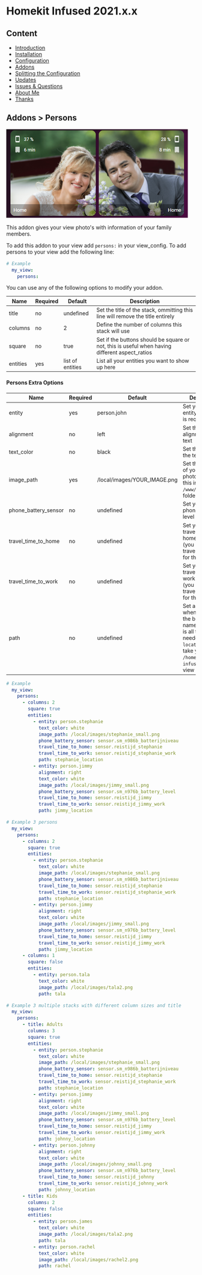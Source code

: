 # Homekit Infused 2021.x.x

## Content
- [Introduction](../index.md)
- [Installation](../installation.md)
- [Configuration](../configuration.md)
- [Addons](../addons.md)
- [Splitting the Configuration](../splitting-the-config.md)
- [Updates](../updates.md)
- [Issues & Questions](../issues.md)
- [About Me](../about.md)
- [Thanks](../thanks.md)

## Addons > Persons

![Homekit Infused](../images/frontpage-photo.png)

This addon gives your view photo's with information of your family members.

To add this addon to your view add `persons:` in your view_config.
To add persons to your view add the following line:

```yaml
# Example
  my_view:
    persons:
```

You can use any of the following options to modify your addon.

| Name | Required | Default | Description |
|----------------------------------|-------------|----------------------|-----------------------------------------------------------------------------------------------------------------------------------------------------------------------------------|
| title | no | undefined | Set the title of the stack, ommitting this line will remove the title entirely |
| columns | no | 2 | Define the number of columns this stack will use |
| square | no | true | Set if the buttons should be square or not, this is useful when having different aspect_ratios |
| entities | yes | list of entities | List all your entities you want to show up here |

#### Persons Extra Options

| Name | Required | Default | Description |
|----------------------------------|-------------|----------------------|-----------------------------------------------------------------------------------------------------------------------------------------------------------------------------------|
| entity | yes | person.john | Set your person entity here, this is required! |
| alignment | no | left | Set the alignment of the text |
| text_color | no | black | Set the color of the text |
| image_path | yes | /local/images/YOUR_IMAGE.png | Set the location of your persons photo/image, put this in your `/www/images` folder |
| phone_battery_sensor | no | undefined | Set your persons phone battery level entity here |
| travel_time_to_home | no | undefined | Set your persons travel time to home entity here (you must setup travel sensors for this to work) |
| travel_time_to_work | no | undefined | Set your persons travel time to work entity here (you must setup travel sensors for this to work) |
| path | no | undefined | Set a path for when you press the button, the name of the path is all that is needed (e.g. `location`, will take you to the `/homekit-infused/location` view |


```yaml
# Example
  my_view:
    persons:
      - columns: 2
        square: true
        entities:
          - entity: person.stephanie
            text_color: white
            image_path: /local/images/stephanie_small.png
            phone_battery_sensor: sensor.sm_n986b_batterijniveau
            travel_time_to_home: sensor.reistijd_stephanie
            travel_time_to_work: sensor.reistijd_stephanie_work
            path: stephanie_location
          - entity: person.jimmy
            alignment: right
            text_color: white
            image_path: /local/images/jimmy_small.png
            phone_battery_sensor: sensor.sm_n976b_battery_level
            travel_time_to_home: sensor.reistijd_jimmy
            travel_time_to_work: sensor.reistijd_jimmy_work
            path: jimmy_location
```      
```yaml
# Example 3 persons
  my_view:
    persons:
      - columns: 2
        square: true
        entities:
          - entity: person.stephanie
            text_color: white
            image_path: /local/images/stephanie_small.png
            phone_battery_sensor: sensor.sm_n986b_batterijniveau
            travel_time_to_home: sensor.reistijd_stephanie
            travel_time_to_work: sensor.reistijd_stephanie_work
            path: stephanie_location
          - entity: person.jimmy
            alignment: right
            text_color: white
            image_path: /local/images/jimmy_small.png
            phone_battery_sensor: sensor.sm_n976b_battery_level
            travel_time_to_home: sensor.reistijd_jimmy
            travel_time_to_work: sensor.reistijd_jimmy_work
            path: jimmy_location
      - columns: 1
        square: false
        entities:
          - entity: person.tala
            text_color: white
            image_path: /local/images/tala2.png
            path: tala
```   
```yaml
# Example 3 multiple stacks with different column sizes and title
  my_view:
    persons:
      - title: Adults
        columns: 3
        square: true
        entities:
          - entity: person.stephanie
            text_color: white
            image_path: /local/images/stephanie_small.png
            phone_battery_sensor: sensor.sm_n986b_batterijniveau
            travel_time_to_home: sensor.reistijd_stephanie
            travel_time_to_work: sensor.reistijd_stephanie_work
            path: stephanie_location
          - entity: person.jimmy
            alignment: right
            text_color: white
            image_path: /local/images/jimmy_small.png
            phone_battery_sensor: sensor.sm_n976b_battery_level
            travel_time_to_home: sensor.reistijd_jimmy
            travel_time_to_work: sensor.reistijd_jimmy_work
            path: johnny_location
          - entity: person.johnny
            alignment: right
            text_color: white
            image_path: /local/images/johnny_small.png
            phone_battery_sensor: sensor.sm_n976b_battery_level
            travel_time_to_home: sensor.reistijd_johnny
            travel_time_to_work: sensor.reistijd_johnny_work
            path: johnny_location
      - title: Kids
        columns: 2
        square: false
        entities:
          - entity: person.james
            text_color: white
            image_path: /local/images/tala2.png
            path: tala
          - entity: person.rachel
            text_color: white
            image_path: /local/images/rachel2.png
            path: rachel
```   
